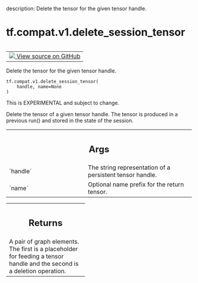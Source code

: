 description: Delete the tensor for the given tensor handle.

<div itemscope itemtype="http://developers.google.com/ReferenceObject">
<meta itemprop="name" content="tf.compat.v1.delete_session_tensor" />
<meta itemprop="path" content="Stable" />
</div>

# tf.compat.v1.delete_session_tensor

<!-- Insert buttons and diff -->

<table class="tfo-notebook-buttons tfo-api nocontent" align="left">
<td>
  <a target="_blank" href="https://github.com/tensorflow/tensorflow/blob/r2.2/tensorflow/python/ops/session_ops.py#L222-L243">
    <img src="https://www.tensorflow.org/images/GitHub-Mark-32px.png" />
    View source on GitHub
  </a>
</td>
</table>



Delete the tensor for the given tensor handle.

<pre class="devsite-click-to-copy prettyprint lang-py tfo-signature-link">
<code>tf.compat.v1.delete_session_tensor(
    handle, name=None
)
</code></pre>



<!-- Placeholder for "Used in" -->

This is EXPERIMENTAL and subject to change.

Delete the tensor of a given tensor handle. The tensor is produced
in a previous run() and stored in the state of the session.

<!-- Tabular view -->
 <table class="responsive fixed orange">
<colgroup><col width="214px"><col></colgroup>
<tr><th colspan="2"><h2 class="add-link">Args</h2></th></tr>

<tr>
<td>
`handle`
</td>
<td>
The string representation of a persistent tensor handle.
</td>
</tr><tr>
<td>
`name`
</td>
<td>
Optional name prefix for the return tensor.
</td>
</tr>
</table>



<!-- Tabular view -->
 <table class="responsive fixed orange">
<colgroup><col width="214px"><col></colgroup>
<tr><th colspan="2"><h2 class="add-link">Returns</h2></th></tr>
<tr class="alt">
<td colspan="2">
A pair of graph elements. The first is a placeholder for feeding a
tensor handle and the second is a deletion operation.
</td>
</tr>

</table>

